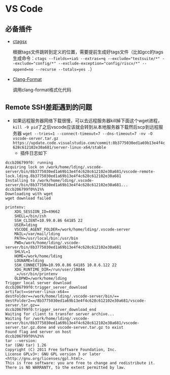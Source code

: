 # VS Code

## 必备插件

- [ctagsx](https://marketplace.visualstudio.com/items?itemName=jtanx.ctagsx)

  根据tags文件跳转到定义的位置，需要提前生成好tags文件（比如gcc的tags生成命令：`ctags --fields=+iaS --extras=+q --exclude="testsuite/*" --exclude="config/*" --exclude-exception="config/riscv/*" --append=no --recurse --totals=yes .`）

- [Clang-Format](https://marketplace.visualstudio.com/items?itemName=xaver.clang-format)

  调用clang-format格式化代码

## Remote SSH差距遇到的问题

- 如果远程服务器网络下载很慢，可以去远程服务器kill掉下面这个wget进程，`kill -9 pid`了之后vscode应该就会转到从本地服务器下载然后scp到远程服务器
  `wget --tries=1 --connect-timeout=7 --dns-timeout=7 -nv -O vscode-server.tar.gz https://update.code.visualstudio.com/commit:8b3775030ed1a69b13e4f4c628c612102e30a681/server-linux-x64/stable`
  - 插件日志如下
```
dccb206799f0: running
Acquiring lock on /work/home/lding/.vscode-server/bin/8b3775030ed1a69b13e4f4c628c612102e30a681/vscode-remote-lock.lding.8b3775030ed1a69b13e4f4c628c612102e30a681
Installing to /work/home/lding/.vscode-server/bin/8b3775030ed1a69b13e4f4c628c612102e30a681...
dccb206799f0%%1%%
Downloading with wget
wget download failed

printenv:
    XDG_SESSION_ID=49662
    SHELL=/bin/zsh
    SSH_CLIENT=10.99.0.86 64185 22
    USER=lding
    VSCODE_AGENT_FOLDER=/work/home/lding/.vscode-server
    MAIL=/var/mail/lding
    PATH=/usr/local/bin:/usr/bin
    PWD=/work/home/lding/.vscode-server/bin/8b3775030ed1a69b13e4f4c628c612102e30a681
    SHLVL=1
    HOME=/work/home/lding
    LOGNAME=lding
    SSH_CONNECTION=10.99.0.86 64185 10.8.6.122 22
    XDG_RUNTIME_DIR=/run/user/10044
    _=/usr/bin/printenv
    OLDPWD=/work/home/lding
Trigger local server download
dccb206799f0:trigger_server_download
artifact==server-linux-x64==
destFolder==/work/home/lding/.vscode-server/bin/==
destFolder2==/8b3775030ed1a69b13e4f4c628c612102e30a681/vscode-server.tar.gz==
dccb206799f0:trigger_server_download_end
Waiting for client to transfer server archive...
Waiting for /work/home/lding/.vscode-server/bin/8b3775030ed1a69b13e4f4c628c612102e30a681/vscode-server.tar.gz.done and vscode-server.tar.gz to exist
Found flag and server on host
dccb206799f0%%2%%
tar --version:
tar (GNU tar) 1.26
Copyright (C) 2011 Free Software Foundation, Inc.
License GPLv3+: GNU GPL version 3 or later <http://gnu.org/licenses/gpl.html>.
This is free software: you are free to change and redistribute it.
There is NO WARRANTY, to the extent permitted by law.
```
